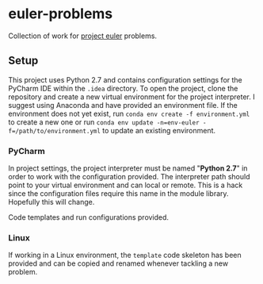# euler-problems

Collection of work for [project euler](https://projecteuler.net) problems.

## Setup

This project uses Python 2.7 and contains configuration settings
for the PyCharm IDE within the `.idea` directory. To open the project,
clone the repository and create a new virtual environment for the
project interpreter. I suggest using Anaconda and have provided an 
environment file.  If the environment does not yet exist, run 
`conda env create -f environment.yml` to create a new one or run
`conda env update -n=env-euler -f=/path/to/environment.yml` to 
update an existing environment. 

### PyCharm

In project settings, the project interpreter
must be named "**Python 2.7**" in order to work with the 
configuration provided. The interpreter path should point to your 
virtual environment and can local or remote. This is a hack since 
the configuration files require this name in the module library.
Hopefully this will change.

Code templates and run configurations provided.

### Linux

If working in a Linux environment, the `template` code skeleton has been provided
and can be copied and renamed whenever tackling a new problem.